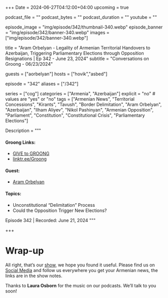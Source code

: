+++
Date = 2024-06-27T04:12:00+04:00
upcoming = true

podcast_file = ""
podcast_bytes = ""
podcast_duration = ""
youtube = ""

episode_image = "img/episode/342/thumbnail-340.webp"
episode_banner = "img/episode/342/banner-340.webp"
images = ["img/episode/342/banner-340.webp"]

title = "Aram Orbelyan - Legality of Armenian Territorial Handovers to Azerbaijan, Triggering Parliamentary Elections through Opposition Resignations | Ep 342 - June 23, 2024"
subtitle = "Conversations on Groong - 06/23/2024"

guests = ["aorbelyan"]
hosts = ["hovik","asbed"]

episode = "342"
aliases = ["/342"]

series = ["cog"]
categories = ["Armenia", "Azerbaijan"]
explicit = "no" # values are "yes" or "no"
tags = ["Armenian News", "Territorial Concessions", "Kirants", "Tavush", "Border Delimitation", "Aram Orbelyan", "Azerbaijan", "Ilham Aliyev", "Nikol Pashinyan", "Armenian Opposition", "Parliament", "Constitution", "Constitutional Crisis", "Parliamentary Elections"]

Description = """

#### Groong Links:
* [GIVE to GROONG](https://podcasts.groong.org/donate)
* [linktr.ee/Groong](https://linktr.ee/groong)

#### Guest:
* [Aram Orbelyan](/guest/aorbelyan)

#### Topics:
* Unconstitutional “Delimitation” Process
* Could the Opposition Trigger New Elections?


Episode 342 | Recorded: June 21, 2024
"""

+++



# Wrap-up

All right, that’s our [show](https://podcasts.groong.org/), we hope you found it useful. Please find us on [Social Media](https://lintr.ee/groong) and follow us everywhere you get your Armenian news, the links are in the show notes. 

Thanks to **Laura Osborn** for the music on our podcasts. We’ll talk to you soon!
